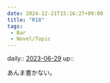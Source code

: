 ```yaml
---
date: 2024-12-21T15:16:27+09:00
title: "R18"
tags:
 - Bar
 - Novel/Topic
---
```


daily:: [2023-06-29](Daily_Note/2023-06-29.md)
up::

あんま書かない。